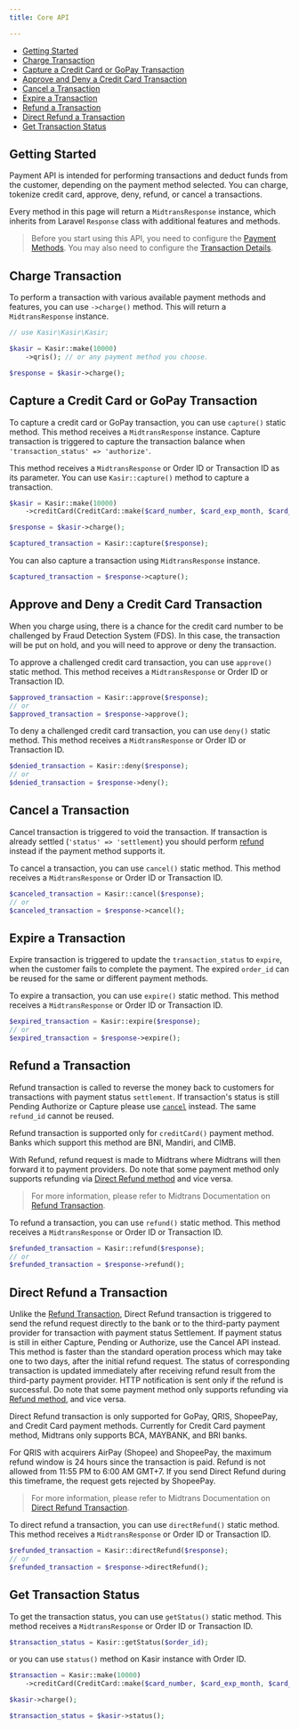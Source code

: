 ```yaml
---
title: Core API

---
```


<!-- TOC -->

* [Getting Started](#getting-started)
* [Charge Transaction](#charge-transaction)
* [Capture a Credit Card or GoPay Transaction](#capture-a-credit-card-or-gopay-transaction)
* [Approve and Deny a Credit Card Transaction](#approve-and-deny-a-credit-card-transaction)
* [Cancel a Transaction](#cancel-a-transaction)
* [Expire a Transaction](#expire-a-transaction)
* [Refund a Transaction](#refund-a-transaction)
* [Direct Refund a Transaction](#direct-refund-a-transaction)
* [Get Transaction Status](#get-transaction-status)

<!-- TOC -->

## Getting Started

Payment API is intended for performing transactions and deduct funds from the customer, depending on the payment method
selected. You can charge, tokenize credit card, approve, deny, refund, or cancel a transactions.

Every method in this page will return a `MidtransResponse` instance, which inherits from Laravel `Response` class with
additional features and methods.

> Before you start using this API, you need to configure the [Payment Methods](payment-methods). You may also need to
> configure the [Transaction Details](transaction-details).

## Charge Transaction

To perform a transaction with various available payment methods and features, you can use `->charge()` method. This will
return a `MidtransResponse` instance.

```php
// use Kasir\Kasir\Kasir;

$kasir = Kasir::make(10000)
    ->qris(); // or any payment method you choose.

$response = $kasir->charge();
```

## Capture a Credit Card or GoPay Transaction

To capture a credit card or GoPay transaction, you can use `capture()` static method. This method receives
a `MidtransResponse` instance. Capture transaction is triggered to capture the transaction balance
when `'transaction_status' => 'authorize'`.

This method receives a `MidtransResponse` or Order ID or Transaction ID as its parameter. You can
use `Kasir::capture()` method to capture a transaction.

```php
$kasir = Kasir::make(10000)
    ->creditCard(CreditCard::make($card_number, $card_exp_month, $card_exp_year, $card_cvv));

$response = $kasir->charge();

$captured_transaction = Kasir::capture($response);
```

You can also capture a transaction using `MidtransResponse` instance.

```php
$captured_transaction = $response->capture();
```

## Approve and Deny a Credit Card Transaction

When you charge using, there is a chance for the credit card number to be challenged by Fraud Detection System (FDS).
In this case, the transaction will be put on hold, and you will need to approve or deny the transaction.

To approve a challenged credit card transaction, you can use `approve()` static method. This method receives
a `MidtransResponse` or Order ID or Transaction ID.

```php
$approved_transaction = Kasir::approve($response);
// or
$approved_transaction = $response->approve();
```

To deny a challenged credit card transaction, you can use `deny()` static method. This method receives
a `MidtransResponse` or Order ID or Transaction ID.

```php
$denied_transaction = Kasir::deny($response);
// or
$denied_transaction = $response->deny();
```

## Cancel a Transaction

Cancel transaction is triggered to void the transaction. If transaction is already settled (`'status' => 'settlement`)
you should perform [refund](#refunding-a-transaction) instead if the payment method supports it.

To cancel a transaction, you can use `cancel()` static method. This method receives a `MidtransResponse` or Order ID or
Transaction ID.

```php
$canceled_transaction = Kasir::cancel($response);
// or
$canceled_transaction = $response->cancel();
```

## Expire a Transaction

Expire transaction is triggered to update the `transaction_status` to `expire`, when the customer fails to complete the
payment. The expired `order_id` can be reused for the same or different payment methods.

To expire a transaction, you can use `expire()` static method. This method receives a `MidtransResponse` or Order ID or
Transaction ID.

```php
$expired_transaction = Kasir::expire($response);
// or
$expired_transaction = $response->expire();
```

## Refund a Transaction

Refund transaction is called to reverse the money back to customers for transactions with payment status `settlement`.
If transaction's status is still Pending Authorize or Capture please use [`cancel`](#canceling-a-transaction) instead.
The same `refund_id` cannot be reused.

Refund transaction is supported only for `creditCard()` payment method. Banks which support this method are BNI,
Mandiri, and CIMB.

With Refund, refund request is made to Midtrans where Midtrans will then forward it to payment providers. Do note that
some payment method only supports refunding via [Direct Refund method](#direct-refund-a-transaction) and vice versa.

> For more information, please refer to Midtrans Documentation
> on [Refund Transaction](https://docs.midtrans.com/reference/refund-transaction).

To refund a transaction, you can use `refund()` static method. This method receives a `MidtransResponse` or Order ID or
Transaction ID.

```php
$refunded_transaction = Kasir::refund($response);
// or
$refunded_transaction = $response->refund();
```

## Direct Refund a Transaction

Unlike the [Refund Transaction](#refund-a-transaction), Direct Refund transaction is triggered to send the refund
request directly to the bank or to the third-party payment provider for transaction with payment status Settlement. If
payment status is still in either Capture, Pending or Authorize, use the Cancel API instead. This method is faster than
the standard operation process which may take one to two days, after the initial refund request. The status of
corresponding transaction is updated immediately after receiving refund result from the third-party payment provider.
HTTP notification is sent only if the refund is successful. Do note that some payment method only supports refunding via
[Refund method](#refund-a-transaction), and vice versa.

Direct Refund transaction is only supported for GoPay, QRIS, ShopeePay, and Credit Card payment methods. Currently for
Credit Card payment method, Midtrans only supports BCA, MAYBANK, and BRI banks.

For QRIS with acquirers AirPay (Shopee) and ShopeePay, the maximum refund window is 24 hours since the transaction is
paid. Refund is not allowed from 11:55 PM to 6:00 AM GMT+7. If you send Direct Refund during this timeframe, the request
gets rejected by ShopeePay.

> For more information, please refer to Midtrans Documentation
> on [Direct Refund Transaction](https://docs.midtrans.com/reference/direct-refund-transaction).

To direct refund a transaction, you can use `directRefund()` static method. This method receives a `MidtransResponse` or
Order ID or Transaction ID.

```php
$refunded_transaction = Kasir::directRefund($response);
// or
$refunded_transaction = $response->directRefund();
```

## Get Transaction Status

To get the transaction status, you can use `getStatus()` static method. This method receives a `MidtransResponse` or
Order
ID or Transaction ID.

```php
$transaction_status = Kasir::getStatus($order_id);
```

or you can use `status()` method on Kasir instance with Order ID.

```php
$transaction = Kasir::make(10000)
    ->creditCard(CreditCard::make($card_number, $card_exp_month, $card_exp_year, $card_cvv));

$kasir->charge();

$transaction_status = $kasir->status();
```